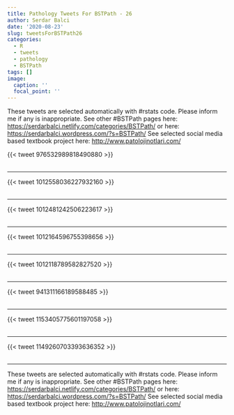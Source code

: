 ```yaml
---
title: Pathology Tweets For BSTPath - 26
author: Serdar Balci
date: '2020-08-23'
slug: tweetsForBSTPath26
categories:
  - R
  - tweets
  - pathology
  - BSTPath
tags: []
image:
  caption: ''
  focal_point: ''
---
```



These tweets are selected automatically with #rstats code. Please inform me if any is inappropriate.
See other #BSTPath pages here: https://serdarbalci.netlify.com/categories/BSTPath/  or here: https://serdarbalci.wordpress.com/?s=BSTPath/ 
See selected social media based textbook project here: http://www.patolojinotlari.com/

{{< tweet 976532989818490880 >}}
<br>
<br>
<hr>
{{< tweet 1012558036227932160 >}}
<br>
<br>
<hr>
{{< tweet 1012481242506223617 >}}
<br>
<br>
<hr>
{{< tweet 1012164596755398656 >}}
<br>
<br>
<hr>
{{< tweet 1012118789582827520 >}}
<br>
<br>
<hr>
{{< tweet 941311166189588485 >}}
<br>
<br>
<hr>
{{< tweet 1153405775601197058 >}}
<br>
<br>
<hr>
{{< tweet 1149260703393636352 >}}
<br>
<br>
<hr>


These tweets are selected automatically with #rstats code. Please inform me if any is inappropriate.
See other #BSTPath pages here: https://serdarbalci.netlify.com/categories/BSTPath/  or here: https://serdarbalci.wordpress.com/?s=BSTPath/ 
See selected social media based textbook project here: http://www.patolojinotlari.com/
